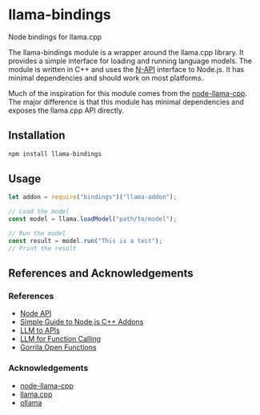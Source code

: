 # llama-bindings

Node bindings for llama.cpp

The llama-bindings module is a wrapper around the llama.cpp library. It provides a simple interface for loading and running language models. The module is written in C++ and uses the [N-API](https://nodejs.org/api/n-api.html) interface to Node.js. It has minimal dependencies and should work on most platforms.

Much of the inspiration for this module comes from the [node-llama-cpp](https://github.com/withcatai/node-llama-cpp.git). The major difference is that this module has minimal dependencies and exposes the llama.cpp API directly.

## Installation

```bash
npm install llama-bindings
```

## Usage

```javascript
let addon = require("bindings")("llama-addon");

// Load the model
const model = llama.loadModel("path/to/model");

// Run the model
const result = model.run("This is a test");
// Print the result
```

## References and Acknowledgements

### References

- [Node API](https://nodejs.github.io/node-addon-examples/)
- [Simple Guide to Node.js C++ Addons](https://medium.com/jspoint/a-simple-guide-to-load-c-c-code-into-node-js-javascript-applications-3fcccf54fd32)
- [LLM to APIs](https://gorilla.cs.berkeley.edu/index.html)
- [LLM for Function Calling](https://github.com/nexusflowai/NexusRaven-V2)
- [Gorrila Open Functions](https://huggingface.co/gorilla-llm/gorilla-openfunctions-v1)

### Acknowledgements

- [node-llama-cpp](https://github.com/withcatai/node-llama-cpp.git)
- [llama.cpp](https://github.com/ggerganov/llama.cpp)
- [ollama](https://github.com/jmorganca/ollama)
